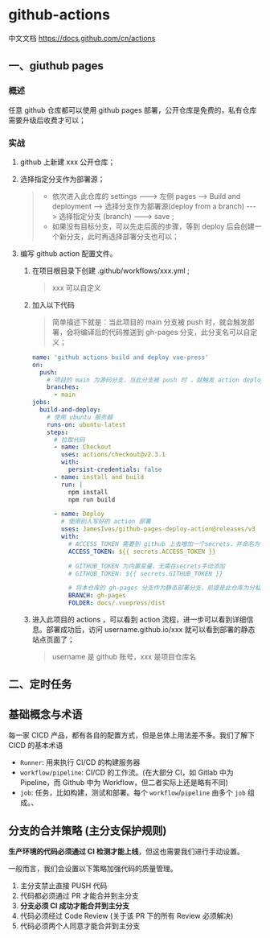 # github-actions 

中文文档  https://docs.github.com/cn/actions

## 一、giuthub pages

### 概述

任意 github 仓库都可以使用 github pages 部署，公开仓库是免费的，私有仓库需要升级后收费才可以；

### 实战

1. github 上新建 xxx 公开仓库；

2. 选择指定分支作为部署源；

   > - 依次进入此仓库的 settings ---> 左侧 pages --> Build and deployment --> 选择分支作为部署源(deploy from a branch) ---> 选择指定分支 (branch) ---> save ; 
   > - 如果没有目标分支，可以先走后面的步骤，等到 deploy 后会创建一个新分支，此时再选择部署分支也可以；

3. 编写 github action 配置文件。

   1. 在项目根目录下创建 .github/workflows/xxx.yml ; 

      > xxx 可以自定义

   2. 加入以下代码

      > 简单描述下就是：当此项目的 main 分支被 push 时，就会触发部署，会将编译后的代码推送到 gh-pages 分支，此分支名可以自定义；

      ```yml
      name: 'github actions build and deploy vue-press'
      on:
        push:
          # 项目的 main 为源码分支，当此分支被 push 时 ，就触发 action deploy
          branches:
            - main
      jobs:
        build-and-deploy:
          # 使用 ubuntu 服务器
          runs-on: ubuntu-latest
          steps:
            # 拉取代码
            - name: Checkout
              uses: actions/checkout@v2.3.1
              with:
                persist-credentials: false
            - name: install and build
              run: |
                npm install
                npm run build
      
            - name: Deploy
              # 使用别人写好的 action 部署
              uses: JamesIves/github-pages-deploy-action@releases/v3
              with:
                # ACCESS_TOKEN 需要到 github 上去增加一个secrets，并命名为 ACCESS_TOKEN
                ACCESS_TOKEN: ${{ secrets.ACCESS_TOKEN }}
      
                # GITHUB_TOKEN 为内置变量，无需在secrets手动添加
                # GITHUB_TOKEN: ${{ secrets.GITHUB_TOKEN }}
      
                # 将本仓库的 gh-pages 分支作为静态部署分支，前提是此仓库为分私有仓库，
                BRANCH: gh-pages
                FOLDER: docs/.vuepress/dist
      ```

   3. 进入此项目的 actions ，可以看到 action 流程，进一步可以看到详细信息。部署成功后，访问 username.github.io/xxx 就可以看到部署的静态站点页面了；

      > username 是 github 账号，xxx 是项目仓库名

## 二、定时任务



## 基础概念与术语

每一家 CICD 产品，都有各自的配置方式，但是总体上用法差不多。我们了解下 CICD 的基本术语

- `Runner`: 用来执行 CI/CD 的构建服务器
- `workflow/pipeline`: CI/CD 的工作流。(在大部分 CI，如 Gitlab 中为 Pipeline，而 Github 中为 Workflow，但二者实际上还是略有不同)
- `job`: 任务，比如构建，测试和部署。每个 `workflow`/`pipeline` 由多个 `job` 组成。、





## 分支的合并策略 (主分支保护规则)

**生产环境的代码必须通过 CI 检测才能上线**，但这也需要我们进行手动设置。

一般而言，我们会设置以下策略加强代码的质量管理。

1. 主分支禁止直接 PUSH 代码
2. 代码都必须通过 PR 才能合并到主分支
3. **分支必须 CI 成功才能合并到主分支**
4. 代码必须经过 Code Review (关于该 PR 下的所有 Review 必须解决)
5. 代码必须两个人同意才能合并到主分支


















































